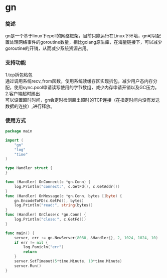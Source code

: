 # gn
### 简述
gn是一个基于linux下epoll的网络框架，目前只能运行在Linux下环境，gn可以配置处理网络事件的goroutine数量，相比golang原生库，在海量链接下，可以减少goroutine的开销，从而减少系统资源占用。
### 支持功能
1.tcp拆包粘包  
通过调用系统recv_from函数，使用系统读缓存区实现拆包，减少用户态内存分配，使用sync.pool申请读写使用的字节数组，减少内存申请开销以及GC压力。  
2.客户端超时踢出  
可以设置超时时间，gn会定时检测超出超时的TCP连接（在指定时间内没有发送数据的连接）,进行释放。
### 使用方式
```go
package main

import (
	"gn"
	"log"
	"time"
)

type Handler struct {
}

func (Handler) OnConnect(c *gn.Conn) {
	log.Println("connect:", c.GetFd(), c.GetAddr())
}
func (Handler) OnMessage(c *gn.Conn, bytes []byte) {
	gn.EncodeToFD(c.GetFd(), bytes)
	log.Println("read:", string(bytes))
}
func (Handler) OnClose(c *gn.Conn) {
	log.Println("close:", c.GetFd())
}

func main() {
	server, err := gn.NewServer(8080, &Handler{}, 2, 1024, 1024, 10)
	if err != nil {
		log.Panicln("err")
		return
	}
	server.SetTimeout(5*time.Minute, 10*time.Minute)
	server.Run()
}
```